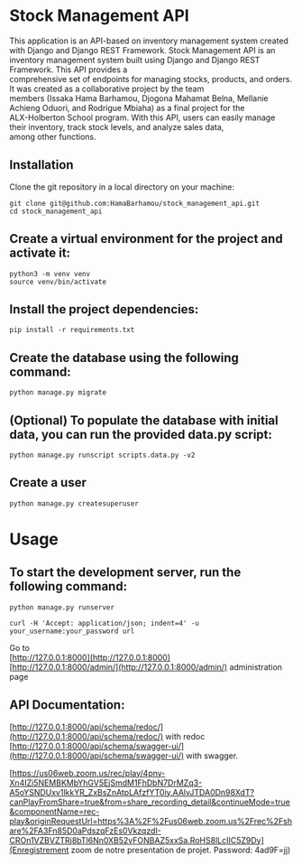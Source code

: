 # Stock Management API  
This application is an API-based on inventory management system created with Django and Django REST Framework. 
Stock Management API is an inventory management system built using Django and Django REST Framework. This API provides a  
comprehensive set of endpoints for managing stocks, products, and orders. It was created as a collaborative project by the team  
members (Issaka Hama Barhamou, Djogona Mahamat Belna, Mellanie Achieng Oduori, and Rodrigue Mbiaha) as a final project for the  
ALX-Holberton School program. With this API, users can easily manage their inventory, track stock levels, and analyze sales data,  
among other functions.

## Installation 
Clone the git repository in a local directory on your machine: 
```
git clone git@github.com:HamaBarhamou/stock_management_api.git
cd stock_management_api
```
## Create a virtual environment for the project and activate it:
```
python3 -m venv venv
source venv/bin/activate
```
## Install the project dependencies:
```
pip install -r requirements.txt
```

## Create the database using the following command:
```
python manage.py migrate
```

## (Optional) To populate the database with initial data, you can run the provided data.py script: 
```
python manage.py runscript scripts.data.py -v2
```

## Create a user
```
python manage.py createsuperuser
```


# Usage  
## To start the development server, run the following command:  
```
python manage.py runserver
```

```
curl -H 'Accept: application/json; indent=4' -u your_username:your_password url
```

Go to  
[http://127.0.0.1:8000](http://127.0.0.1:8000)  
[http://127.0.0.1:8000/admin/](http://127.0.0.1:8000/admin/) administration page  

## API Documentation:  
[http://127.0.0.1:8000/api/schema/redoc/](http://127.0.0.1:8000/api/schema/redoc/) with redoc  
[http://127.0.0.1:8000/api/schema/swagger-ui/](http://127.0.0.1:8000/api/schema/swagger-ui/) with swagger.  

[https://us06web.zoom.us/rec/play/4pny-Xn4IZi5NEMBKMbYhGV5EjSmdM1FhDbN7DrMZq3-A5oYSNDUxv1lkkYR_ZxBsZnAtpLAfzfYT0iy.AAlvJTDA0Dn98XdT?canPlayFromShare=true&from=share_recording_detail&continueMode=true&componentName=rec-play&originRequestUrl=https%3A%2F%2Fus06web.zoom.us%2Frec%2Fshare%2FA3Fn85D0aPdszqFzEs0VkzqzdI-CROn1VZBVZTRj8bTl6Nn0XB52vFONBAZ5xxSa.RoHS8lLcIIC5Z9Dy](Enregistrement zoom de notre presentation de projet. Password: 4ad9F=jj)  